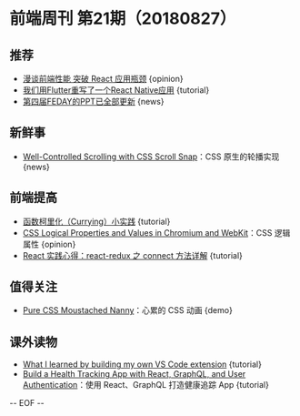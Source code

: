 # 前端周刊 第21期（20180827）

## 推荐

- [漫谈前端性能 突破 React 应用瓶颈](https://segmentfault.com/a/1190000016008108) {opinion}
- [我们用Flutter重写了一个React Native应用](https://mp.weixin.qq.com/s/OjO0swbDTyd6fPwxaN_gGQ) {tutorial}
- [第四届FEDAY的PPT已全部更新](https://mp.weixin.qq.com/s/qDpi47whu8-8MlgL5dhKMA) {news}

## 新鲜事

- [Well-Controlled Scrolling with CSS Scroll Snap](https://developers.google.com/web/updates/2018/07/css-scroll-snap)：CSS 原生的轮播实现 {news}

## 前端提高

- [函数柯里化（Currying）小实践](https://segmentfault.com/a/1190000015957944) {tutorial}
- [CSS Logical Properties and Values in Chromium and WebKit](https://blogs.igalia.com/mrego/2018/08/08/css-logical-properties-and-values-in-chromium/)：CSS 逻辑属性 {opinion}
- [React 实践心得：react-redux 之 connect 方法详解](http://taobaofed.org/blog/2016/08/18/react-redux-connect/) {tutorial}

## 值得关注

- [Pure CSS Moustached Nanny](https://codepen.io/miocene/pen/mjLPVp)：心累的 CSS 动画 {demo}

## 课外读物

- [What I learned by building my own VS Code extension](https://css-tricks.com/what-i-learned-by-building-my-own-vs-code-extension/) {tutorial}
- [Build a Health Tracking App with React, GraphQL, and User Authentication](https://developer.okta.com/blog/2018/07/11/build-react-graphql-api-user-authentication)：使用 React、GraphQL 打造健康追踪 App {tutorial}

[//]: # (分类图标
    新闻 {news}
    视频 {video}
    教程 {tutorial}
    代码 {code}
    演示 {demo}
    观点 {opinion}
    技巧 {tips}
    工具 {tools}
    书籍 {book}
    文档 {doc}
    GayHub {github}
    规范 {w3c}
    规范 {mdn}
    Three.js {threejs}
  )

-- EOF --